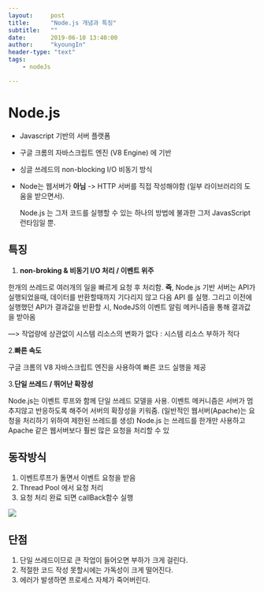 ```yaml
---
layout:     post
title:      "Node.js 개념과 특징"
subtitle:   ""
date:       2019-06-10 13:40:00
author:     "kyoungIn"
header-type: "text"
tags:
    - nodeJs

---
```


# Node.js

- Javascript 기반의 서버 플랫폼

- 구글 크롬의 자바스크립트 엔진 (V8 Engine) 에 기반

- 싱글 쓰레드의 non-blocking I/O 비동기 방식

- Node는 웹서버가 **아님** -> HTTP 서버를 직접 작성해야함 (일부 라이브러리의 도움을 받으면서).

   Node.js 는 그저 코드를 실행할 수 있는 하나의 방법에 불과한 그저 JavasScript 런타임일 뿐.

## 특징

1. **non-broking & 비동기 I/O 처리 / 이벤트 위주**

한개의 쓰레드로 여러개의 일을 빠르게 요청 후 처리함. **즉**, Node.js 기반 서버는 API가 실행되었을때, 데이터를 반환할때까지 기다리지 않고 다음 API 를 실행. 그리고 이전에 실행했던 API가 결과값을 반환할 시, NodeJS의 이벤트 알림 메커니즘을 통해 결과값을 받아옴

—> 작업량에 상관없이 시스템 리소스의 변화가 없다 : 시스템 리소스 부하가 적다

2.**빠른 속도**

구글 크롬의 V8 자바스크립트 엔진을 사용하여 빠른 코드 실행을 제공

3.**단일 쓰레드 / 뛰어난 확장성**

 Node.js는 이벤트 루프와 함께 단일 쓰레드 모델을 사용.
이벤트 메커니즘은 서버가 멈추지않고 반응하도록 해주어 서버의 확장성을 키워줌.   (일반적인 웹서버(Apache)는 요청을 처리하기 위하여 제한된 쓰레드를 생성) 
Node.js 는 쓰레드를 한개만 사용하고  Apache 같은 웹서버보다 훨씬 많은 요청을 처리할 수 있



## 동작방식 

1. 이벤트루프가 돌면서 이벤트 요청을 받음
2. Thread Pool 에서 요청 처리
3. 요청 처리 완료 되면 callBack함수 실행

![](https://i0.wp.com/leechoong.com/wp-content/uploads/2017/12/201.jpg?w=634)

## 단점

1. 단일 쓰레드이므로 큰 작업이 들어오면 부하가 크게 걸린다.
2. 적절한 코드 작성 못할시에는 가독성이 크게 떨어진다.
3. 에러가 발생하면 프로세스 자체가 죽어버린다.



